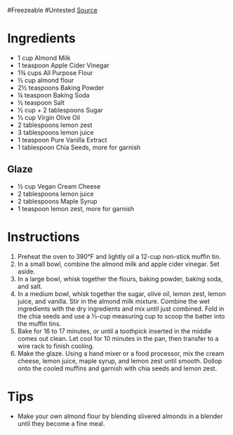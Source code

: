 #Freezeable 
#Untested 
[Source](https://www.loveandlemons.com/vegan-lemon-muffins/)
# Ingredients
- 1 cup Almond Milk
- 1 teaspoon Apple Cider Vinegar
- 1¾ cups All Purpose Flour
- ½ cup almond flour
- 2½ teaspoons Baking Powder
- ¼ teaspoon Baking Soda
- ½ teaspoon Salt
- ½ cup + 2 tablespoons Sugar
- ⅓ cup Virgin Olive Oil
- 2 tablespoons lemon zest
- 3 tablespoons lemon juice
- 1 teaspoon Pure Vanilla Extract
- 1 tablespoon Chia Seeds, more for garnish
## Glaze
- ½ cup Vegan Cream Cheese
- 2 tablespoons lemon juice
- 2 tablespoons Maple Syrup
- 1 teaspoon lemon zest, more for garnish
# Instructions
1. Preheat the oven to 390°F and lightly oil a 12-cup non-stick muffin tin.
2. In a small bowl, combine the almond milk and apple cider vinegar. Set aside.
3. In a large bowl, whisk together the flours, baking powder, baking soda, and salt.
4. In a medium bowl, whisk together the sugar, olive oil, lemon zest, lemon juice, and vanilla. Stir in the almond milk mixture. Combine the wet ingredients with the dry ingredients and mix until just combined. Fold in the chia seeds and use a ⅓-cup measuring cup to scoop the batter into the muffin tins. 
5. Bake for 16 to 17 minutes, or until a toothpick inserted in the middle comes out clean. Let cool for 10 minutes in the pan, then transfer to a wire rack to finish cooling.
6. Make the glaze. Using a hand mixer or a food processor, mix the cream cheese, lemon juice, maple syrup, and lemon zest until smooth. Dollop onto the cooled muffins and garnish with chia seeds and lemon zest.
# Tips
- Make your own almond flour by blending slivered almonds in a blender until they become a fine meal.